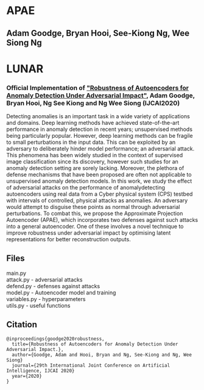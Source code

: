 # APAE
## Adam Goodge, Bryan Hooi, See-Kiong Ng, Wee Siong Ng

# LUNAR
### Official Implementation of ["Robustness of Autoencoders for Anomaly Detection Under Adversarial Impact"](https://www.ijcai.org/Proceedings/2020/0173.pdf), Adam Goodge, Bryan Hooi, Ng See Kiong and Ng Wee Siong (IJCAI2020) 

Detecting anomalies is an important task in a wide variety of applications and domains. Deep learning methods have achieved state-of-the-art performance in anomaly detection in recent years; unsupervised methods being particularly popular. However, deep learning methods can be fragile to small perturbations in the input data. This can be exploited by an adversary to deliberately hinder model performance; an adversarial attack. This phenomena has been widely studied in the context of supervised image classification since its discovery, however such studies for an anomaly detection setting are sorely lacking. Moreover, the plethora of defense mechanisms that have been proposed are often not applicable to unsupervised anomaly detection models. In this work, we study the effect of adversarial attacks on the performance of anomalydetecting autoencoders using real data from a Cyber physical system (CPS) testbed with intervals of controlled, physical attacks as anomalies. An adversary would attempt to disguise these points as normal through adversarial perturbations. To combat this, we propose the Approximate Projection Autoencoder (APAE), which incorporates two defenses against such attacks into a general autoencoder. One of these involves a novel technique to improve robustness under adversarial impact by optimising latent representations for better reconstruction outputs.

## Files
main.py \
attack.py - adversarial attacks\
defend.py - defenses against attacks\
model.py - Autoencoder model and training \
variables.py - hyperparameters \
utils.py - useful functions


## Citation
```
@inproceedings{goodge2020robustness,
  title={Robustness of Autoencoders for Anomaly Detection Under Adversarial Impact.},
  author={Goodge, Adam and Hooi, Bryan and Ng, See-Kiong and Ng, Wee Siong}
  journal={29th International Joint Conference on Artificial Intelligence, IJCAI 2020}
  year={2020}
}
